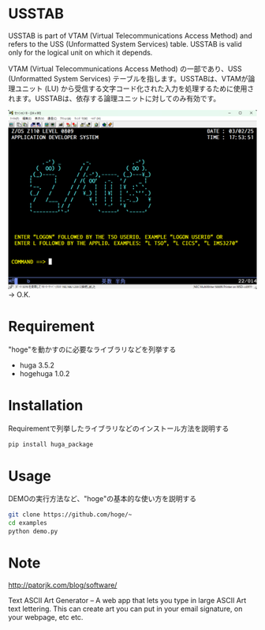 # USSTAB

USSTAB is part of VTAM (Virtual Telecommunications Access Method) and refers to the USS (Unformatted System Services) table. USSTAB is valid only for the logical unit on which it depends.

VTAM (Virtual Telecommunications Access Method) の一部であり、USS (Unformatted System Services) テーブルを指します。USSTABは、VTAMが論理ユニット (LU) から受信する文字コード化された入力を処理するために使用されます。USSTABは、依存する論理ユニットに対してのみ有効です。


![USSTAB](20250302-175458.png) -> O.K.


# Requirement

"hoge"を動かすのに必要なライブラリなどを列挙する

* huga 3.5.2
* hogehuga 1.0.2


# Installation

Requirementで列挙したライブラリなどのインストール方法を説明する

```bash
pip install huga_package
```

# Usage

DEMOの実行方法など、"hoge"の基本的な使い方を説明する

```bash
git clone https://github.com/hoge/~
cd examples
python demo.py
```

# Note

http://patorjk.com/blog/software/

Text ASCII Art Generator – A web app that lets you type in large ASCII Art text lettering. This can create art you can put in your email signature, on your webpage, etc etc.
